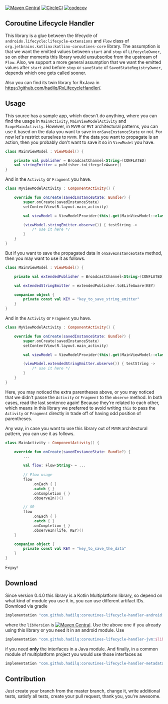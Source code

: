[![Maven Central](https://maven-badges.herokuapp.com/maven-central/com.github.hadilq/coroutinelifecyclehandler/badge.svg)](https://maven-badges.herokuapp.com/maven-central/com.github.hadilq/coroutinelifecyclehandler)
[![CircleCI](https://circleci.com/gh/hadilq/CoroutineLifecycleHandler.svg?style=svg)](https://circleci.com/gh/hadilq/CoroutineLifecycleHandler)
[![codecov](https://codecov.io/gh/hadilq/CoroutineLifecycleHandler/branch/master/graph/badge.svg)](https://codecov.io/gh/hadilq/CoroutineLifecycleHandler)

Coroutine Lifecycle Handler
---
This library is a glue between the lifecycle of `androidx.lifecycle:lifecycle-extensions` and `Flow` class of 
`org.jetbrains.kotlinx:kotlinx-coroutines-core` library. The assumption is that we want the emitted values between 
`start` and `stop` of `LifecycleOwner`, so on other moments this library would unsubscribe from the upstream of `Flow`.
Also, we support a more general assumption that we want the emitted values after `start` and before `stop` or
`saveState` of `SavedStateRegistryOwner`, depends which one gets called sooner.

Also you can find its twin library for RxJava in https://github.com/hadilq/RxLifecycleHandler/.

Usage
---
This source has a sample app, which doesn't do anything, where you can find the usage in `MainActivity`,
`MainViewModelActivity` and `ScopeMainActivity`. However, in `MVVM` or `MVI` architectural patterns, you can use it
based on the data you want to save in `onSaveInstanceState` or not. For now let's restrict ourselves to `MVVM`.
If the data you want to propagate is an action, then you probably don't want to save it so in `ViewModel` you have.
```kotlin
class MainViewModel : ViewModel() {

    private val publisher = BroadcastChannel<String>(CONFLATED)
    val stringEmitter = publisher.toLifecycleAware()
}

```
And in the `Activity` or `Fragment` you have.
```kotlin
class MyViewModelActivity : ComponentActivity() {

    override fun onCreate(savedInstanceState: Bundle?) {
        super.onCreate(savedInstanceState)
        setContentView(R.layout.main_activity)

        val viewModel = ViewModelProvider(this).get(MainViewModel::class.java)

        (viewModel.stringEmitter.observe()) { testString ->
            /* use it here */
        }
    }
}
```
But if you want to save the propagated data in `onSaveInstanceState` method, then you may want to
use it as follows.
```kotlin
class MainViewModel : ViewModel() {

    private val extendedPublisher = BroadcastChannel<String>(CONFLATED)

    val extendedStringEmitter = extendedPublisher.toELifeAware(KEY)

    companion object {
        private const val KEY = "key_to_save_string_emitter"
    }
}

```
And in the `Activity` or `Fragment` you have.
```kotlin
class MyViewModelActivity : ComponentActivity() {

    override fun onCreate(savedInstanceState: Bundle?) {
        super.onCreate(savedInstanceState)
        setContentView(R.layout.main_activity)

        val viewModel = ViewModelProvider(this).get(MainViewModel::class.java)

        (viewModel.extendedStringEmitter.observe()) { testString ->
            /* use it here */
        }
    }
}
```
Here, you may noticed the extra parentheses above, or you may noticed that we didn't passe the
`Activity` or `Fragment` to the `observe` method. In both cases, read the last sentence again!
Because they're related to each other, which means in this library we preferred to avoid writing
`this` to pass the `Activity` or `Fragment` directly in trade off of having odd position of parentheses.

Any way, in case you want to use this library out of `MVVM` architectural pattern, you can use it
 as follows.
```kotlin
class MainActivity : ComponentActivity() {

    override fun onCreate(savedInstanceState: Bundle?) {
        ...

        val flow: Flow<String> = ...
        
        // Flow usage
        flow
            .onEach { }
            .catch { }
            .onCompletion { }
            .observeIn()()

        // OR
        flow
            .onEach { }
            .catch { }
            .onCompletion { }
            .observeIn(life, KEY)()
    }

    companion object {
        private const val KEY = "key_to_save_the_data"
    }
}
```

Enjoy!

Download
---
Since version 0.4.0 this library is a Kotlin Multiplatform library, so depend on what kind of module you use it in, you can use different artifact IDs. Download via gradle
```groovy
implementation "com.github.hadilq:coroutines-lifecycle-handler-android:$libVersion"
```
where the `libVersion` is [![Maven Central](https://maven-badges.herokuapp.com/maven-central/com.github.hadilq/coroutinelifecyclehandler/badge.svg)](https://maven-badges.herokuapp.com/maven-central/com.github.hadilq/coroutinelifecyclehandler).
Use the above one if you already using this library or you need it in an android module. Use
```groovy
implementation "com.github.hadilq:coroutines-lifecycle-handler-jvm:$libVersion"
```
if you need **only** the interfaces in a Java module. And finally, in a common module of multiplatform project you would use those interfaces as
```groovy
implementation "com.github.hadilq:coroutines-lifecycle-handler-metadata:$libVersion"
```

Contribution
---
Just create your branch from the master branch, change it, write additional tests, satisfy all 
tests, create your pull request, thank you, you're awesome.
